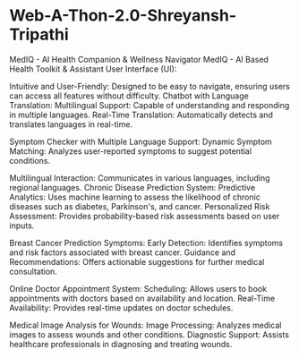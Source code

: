 # Web-A-Thon-2.0-Shreyansh-Tripathi

MedIQ - AI Health Companion &amp; Wellness Navigator
MedIQ - AI Based Health Toolkit & Assistant
User Interface (UI):

Intuitive and User-Friendly: Designed to be easy to navigate, ensuring users can access all features without difficulty.
Chatbot with Language Translation:
Multilingual Support: Capable of understanding and responding in multiple languages.
Real-Time Translation: Automatically detects and translates languages in real-time.

Symptom Checker with Multiple Language Support:
Dynamic Symptom Matching: Analyzes user-reported symptoms to suggest potential conditions.

Multilingual Interaction: Communicates in various languages, including regional languages.
Chronic Disease Prediction System:
Predictive Analytics: Uses machine learning to assess the likelihood of chronic diseases such as diabetes, Parkinson's, and cancer.
Personalized Risk Assessment: Provides probability-based risk assessments based on user inputs.

Breast Cancer Prediction Symptoms:
Early Detection: Identifies symptoms and risk factors associated with breast cancer.
Guidance and Recommendations: Offers actionable suggestions for further medical consultation.

Online Doctor Appointment System:
Scheduling: Allows users to book appointments with doctors based on availability and location.
Real-Time Availability: Provides real-time updates on doctor schedules.

Medical Image Analysis for Wounds:
Image Processing: Analyzes medical images to assess wounds and other conditions.
Diagnostic Support: Assists healthcare professionals in diagnosing and treating wounds.
